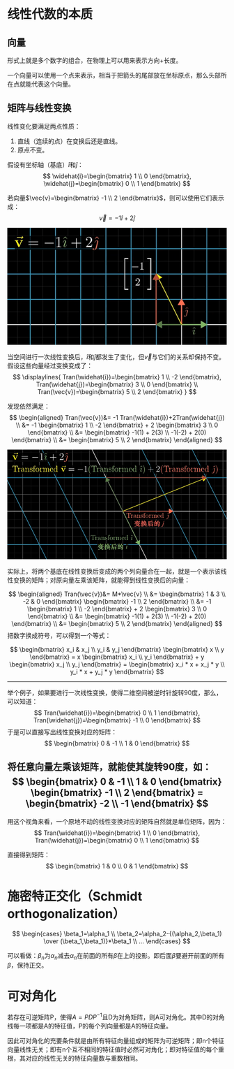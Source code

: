 
# 线性代数的本质

## 向量

形式上就是多个数字的组合，在物理上可以用来表示方向+长度。

一个向量可以使用一个点来表示，相当于把箭头的尾部放在坐标原点，那么头部所在点就能代表这个向量。

## 矩阵与线性变换

线性变化要满足两点性质：
1. 直线（连续的点）在变换后还是直线。
2. 原点不变。

假设有坐标轴（基底）$\widehat{i}$和$\widehat{j}$：
$$
\widehat{i}=\begin{bmatrix} 1 \\ 0 \end{bmatrix},
\widehat{j}=\begin{bmatrix} 0 \\ 1 \end{bmatrix}
$$

若向量$\vec{v}=\begin{bmatrix} -1 \\ 2 \end{bmatrix}$，则可以使用它们表示成：
$$\vec{v}=-1\widehat{i}+2\widehat{j}$$

![400](assets/uTools_1720179860393.png)

当空间进行一次线性变换后，$\widehat{i}$和$\widehat{j}$都发生了变化，但$\vec{v}$与它们的关系却保持不变。假设这些向量经过变换变成了：
$$
\displaylines{
Tran(\widehat{i})=\begin{bmatrix} 1 \\ -2 \end{bmatrix},
Tran(\widehat{j})=\begin{bmatrix} 3 \\ 0 \end{bmatrix} \\
Tran(\vec{v})=\begin{bmatrix} 5 \\ 2 \end{bmatrix}
}
$$

发现依然满足：
$$
\begin{aligned}
Tran(\vec{v})&= -1 Tran(\widehat{i})+2Tran(\widehat{j}) \\
&= -1 \begin{bmatrix} 1 \\ -2 \end{bmatrix} +
2 \begin{bmatrix} 3 \\ 0 \end{bmatrix} \\
&= \begin{bmatrix} -1(1) + 2(3) \\ -1(-2) + 2(0) \end{bmatrix} \\
&= \begin{bmatrix} 5 \\ 2 \end{bmatrix}
\end{aligned}
$$

![600](assets/uTools_1720180242649.png)

实际上，将两个基底在线性变换后变成的两个列向量合在一起，就是一个表示该线性变换的矩阵；对原向量左乘该矩阵，就能得到线性变换后的向量：

$$
\begin{aligned}
Tran(\vec{v})&= M*\vec{v} \\
&= \begin{bmatrix} 1 & 3 \\ -2 & 0 \end{bmatrix} 
\begin{bmatrix} -1 \\ 2 \end{bmatrix} \\
&= -1 \begin{bmatrix} 1 \\ -2 \end{bmatrix} +
2 \begin{bmatrix} 3 \\ 0 \end{bmatrix} \\
&= \begin{bmatrix} -1(1) + 2(3) \\ -1(-2) + 2(0) \end{bmatrix} \\
&= \begin{bmatrix} 5 \\ 2 \end{bmatrix}
\end{aligned}
$$
把数字换成符号，可以得到一个等式：

$$
\begin{bmatrix} x_i & x_j \\ y_i & y_j \end{bmatrix} \begin{bmatrix} x \\ y \end{bmatrix} 
= x \begin{bmatrix} x_i \\ y_i \end{bmatrix} + y \begin{bmatrix} x_j \\ y_j \end{bmatrix}
= \begin{bmatrix} x_i * x + x_j * y \\ y_i * x + y_j * y \end{bmatrix}
$$

---

举个例子，如果要进行一次线性变换，使得二维空间被逆时针旋转90度，那么，可以知道：
$$
Tran(\widehat{i})=\begin{bmatrix} 0 \\ 1 \end{bmatrix},
Tran(\widehat{j})=\begin{bmatrix} -1 \\ 0 \end{bmatrix}
$$
于是可以直接写出线性变换对应的矩阵：
$$
\begin{bmatrix} 0 & -1 \\ 1 & 0 \end{bmatrix}
$$

将任意向量左乘该矩阵，就能使其旋转90度，如：
$$
\begin{bmatrix} 0 & -1 \\ 1 & 0 \end{bmatrix}
\begin{bmatrix} -1 \\ 2 \end{bmatrix}
= \begin{bmatrix} -2 \\ -1 \end{bmatrix}
$$
---

用这个视角来看，一个原地不动的线性变换对应的矩阵自然就是单位矩阵，因为：
$$
Tran(\widehat{i})=\begin{bmatrix} 1 \\ 0 \end{bmatrix},
Tran(\widehat{j})=\begin{bmatrix} 0 \\ 1 \end{bmatrix}
$$

直接得到矩阵：
$$
\begin{bmatrix} 1 & 0 \\ 0 & 1 \end{bmatrix}
$$

# 施密特正交化（Schmidt orthogonalization）


$$
\begin{cases}
\beta_1=\alpha_1 \\
\beta_2=\alpha_2-{(\alpha_2,\beta_1) \over (\beta_1,\beta_1)}*\beta_1 \\
...
\end{cases}
$$


可以看做：$\beta_n$为$\alpha_n$减去$\alpha_n$在前面的所有$\beta$在上的投影。即后面$\beta$要避开前面的所有$\beta$，保持正交。


# 可对角化

若存在可逆矩阵P，使得$A=PDP^{-1}$且D为对角矩阵，则A可对角化。其中D的对角线每一项都是A的特征值，P的每个列向量都是A的特征向量。

因此可对角化的充要条件就是由所有特征向量组成的矩阵为可逆矩阵；即n个特征向量线性无关；即有n个互不相同的特征值时必然可对角化；即对特征值的每个重根，其对应的线性无关的特征向量数与重数相同。











